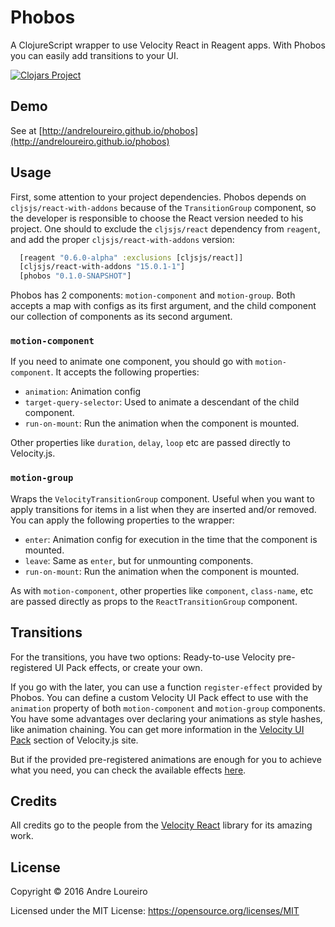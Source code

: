 # Phobos

A ClojureScript wrapper to use Velocity React in Reagent apps. With Phobos you can easily add transitions to your UI.

[![Clojars Project](http://clojars.org/phobos/latest-version.svg)](http://clojars.org/phobos)


## Demo

See at [http://andreloureiro.github.io/phobos](http://andreloureiro.github.io/phobos)


## Usage

First, some attention to your project dependencies. Phobos depends on `cljsjs/react-with-addons` because of the `TransitionGroup` component, so the developer is responsible to choose the React version needed to his project. One should to exclude the `cljsjs/react` dependency from `reagent`, and add the proper `cljsjs/react-with-addons` version:

```clj
  [reagent "0.6.0-alpha" :exclusions [cljsjs/react]]
  [cljsjs/react-with-addons "15.0.1-1"]
  [phobos "0.1.0-SNAPSHOT"]
```

Phobos has 2 components: `motion-component` and `motion-group`. Both accepts a map with configs as its first argument, and the child component our collection of components as its second argument.

### `motion-component`

If you need to animate one component, you should go with `motion-component`. It accepts the following properties:

* `animation`: Animation config
* `target-query-selector`: Used to animate a descendant of the child component.
* `run-on-mount`: Run the animation when the component is mounted.

Other properties like `duration`, `delay`, `loop` etc are passed directly to Velocity.js.

### `motion-group`

Wraps the `VelocityTransitionGroup` component. Useful when you want to apply transitions for items in a list when they are inserted and/or removed. You can apply the following properties to the wrapper:

* `enter`: Animation config for execution in the time that the component is mounted.
* `leave`: Same as `enter`, but for unmounting components.
* `run-on-mount`: Run the animation when the component is mounted.

As with `motion-component`, other properties like `component`, `class-name`, etc are passed directly as props to the `ReactTransitionGroup` component.


## Transitions

For the transitions, you have two options: Ready-to-use Velocity pre-registered UI Pack effects, or create your own.

If you go with the later, you can use a function `register-effect` provided by Phobos. You can define a custom Velocity UI Pack effect to use with the `animation` property of both `motion-component` and `motion-group` components. You have some advantages over declaring your animations as style hashes, like animation chaining. You can get more information in the [Velocity UI Pack](http://julian.com/research/velocity/#uiPack) section of Velocity.js site.

But if the provided pre-registered animations are enough for you to achieve what you need, you can check the available effects [here](https://github.com/julianshapiro/velocity/blob/master/velocity.ui.js#L224).


## Credits

All credits go to the people from the [Velocity React](https://github.com/twitter-fabric/velocity-react) library for its amazing work.


## License

Copyright © 2016 Andre Loureiro

Licensed under the MIT License: https://opensource.org/licenses/MIT
